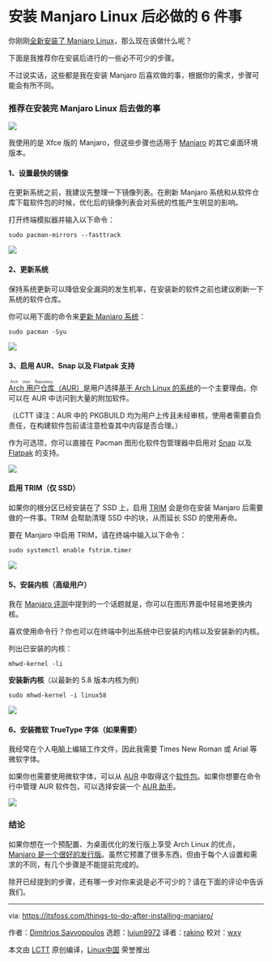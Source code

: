 [#]: collector: (lujun9972)
[#]: translator: (rakino)
[#]: reviewer: (wxy)
[#]: publisher: ( )
[#]: url: ( )
[#]: subject: (6 Essential Things To Do After Installing Manjaro Linux)
[#]: via: (https://itsfoss.com/things-to-do-after-installing-manjaro/)
[#]: author: (Dimitrios Savvopoulos https://itsfoss.com/author/dimitrios/)

安装 Manjaro Linux 后必做的 6 件事
======

你刚刚[全新安装了 Manjaro Linux][1]，那么现在该做什么呢？

下面是我推荐你在安装后进行的一些必不可少的步骤。

不过说实话，这些都是我在安装 Manjaro 后喜欢做的事，根据你的需求，步骤可能会有所不同。

### 推荐在安装完 Manjaro Linux 后去做的事

![][2]

我使用的是 Xfce 版的 Manjaro，但这些步骤也适用于 [Manjaro][3] 的其它桌面环境版本。

#### 1、设置最快的镜像

在更新系统之前，我建议先整理一下镜像列表。在刷新 Manjaro 系统和从软件仓库下载软件包的时候，优化后的镜像列表会对系统的性能产生明显的影响。

打开终端模拟器并输入以下命令：

```
sudo pacman-mirrors --fasttrack
```

![][4]

#### 2、更新系统

保持系统更新可以降低安全漏洞的发生机率，在安装新的软件之前也建议刷新一下系统的软件仓库。

你可以用下面的命令来[更新 Manjaro 系统][5]：

```
sudo pacman -Syu
```

![][6]

#### 3、启用 AUR、Snap 以及 Flatpak 支持

[<ruby>Arch 用户仓库<rt>Arch User Repository</rt></ruby>（AUR）][7]是用户选择[基于 Arch Linux 的系统][8]的一个主要理由。你可以在 AUR 中访问到大量的附加软件。

（LCTT 译注：AUR 中的 PKGBUILD 均为用户上传且未经审核，使用者需要自负责任，在构建软件包前请注意检查其中内容是否合理。）

作为可选项，你可以直接在 Pacman 图形化软件包管理器中启用对 [Snap][9] 以及 [Flatpak][10] 的支持。

![][11]

#### 启用 TRIM（仅 SSD）

如果你的根分区已经安装在了 SSD 上，启用 [TRIM][12] 会是你在安装 Manjaro 后需要做的一件事。TRIM 会帮助清理 SSD 中的块，从而延长 SSD 的使用寿命。

要在 Manjaro 中启用 TRIM，请在终端中输入以下命令：

```
sudo systemctl enable fstrim.timer
```

![][13]

#### 5、安装内核（高级用户）

我在 [Manjaro 评测][14]中提到的一个话题就是，你可以在图形界面中轻易地更换内核。

喜欢使用命令行？你也可以在终端中列出系统中已安装的内核以及安装新的内核。

列出已安装的内核：

```
mhwd-kernel -li
```

**安装新内核**（以最新的 5.8 版本内核为例）

```
sudo mhwd-kernel -i linux58
```

![][15]

#### 6、安装微软 TrueType 字体（如果需要）

我经常在个人电脑上编辑工作文件，因此我需要 Times New Roman 或 Arial 等微软字体。

如果你也需要使用微软字体，可以从 [AUR][7] 中取得这个[软件包][16]。如果你想要在命令行中管理 AUR 软件包，可以选择安装一个 [AUR 助手][17]。

![][18]

### 结论

如果你想在一个预配置、为桌面优化的发行版上享受 Arch Linux 的优点，[Manjaro 是一个很好的发行版][19]。虽然它预置了很多东西，但由于每个人设置和需求的不同，有几个步骤是不能提前完成的。

除开已经提到的步骤，还有哪一步对你来说是必不可少的？请在下面的评论中告诉我们。

--------------------------------------------------------------------------------

via: https://itsfoss.com/things-to-do-after-installing-manjaro/

作者：[Dimitrios Savvopoulos][a]
选题：[lujun9972][b]
译者：[rakino](https://github.com/rakino)
校对：[wxy](https://github.com/wxy)

本文由 [LCTT](https://github.com/LCTT/TranslateProject) 原创编译，[Linux中国](https://linux.cn/) 荣誉推出

[a]: https://itsfoss.com/author/dimitrios/
[b]: https://github.com/lujun9972
[1]: https://itsfoss.com/install-manjaro-linux/
[2]: https://i0.wp.com/itsfoss.com/wp-content/uploads/2020/10/things-to-do-after-installing-manjaro.jpg?resize=800%2C450&ssl=1
[3]: https://manjaro.org
[4]: https://i0.wp.com/itsfoss.com/wp-content/uploads/2020/08/manjaro-fasttrack.png?resize=800%2C600&ssl=1
[5]: https://itsfoss.com/update-arch-linux/
[6]: https://i1.wp.com/itsfoss.com/wp-content/uploads/2020/03/sudo-pacman-Syu.png?resize=800%2C504&ssl=1
[7]: https://itsfoss.com/aur-arch-linux/
[8]: https://itsfoss.com/arch-based-linux-distros/
[9]: https://itsfoss.com/use-snap-packages-ubuntu-16-04/
[10]: https://itsfoss.com/flatpak-guide/
[11]: https://i2.wp.com/itsfoss.com/wp-content/uploads/2020/08/pamac-2.png?resize=800%2C600&ssl=1
[12]: https://en.wikipedia.org/wiki/Trim_(computing)
[13]: https://i0.wp.com/itsfoss.com/wp-content/uploads/2020/08/fstrim.timer_.png?resize=800%2C600&ssl=1
[14]: https://itsfoss.com/manjaro-linux-review/
[15]: https://i2.wp.com/itsfoss.com/wp-content/uploads/2020/08/manjaro-cli-kernels.png?resize=800%2C600&ssl=1
[16]: https://aur.archlinux.org/packages/ttf-ms-fonts
[17]: https://itsfoss.com/best-aur-helpers/
[18]: https://i1.wp.com/itsfoss.com/wp-content/uploads/2020/08/ttf-ms-fonts.png?resize=800%2C600&ssl=1
[19]: https://itsfoss.com/why-use-manjaro-linux/
